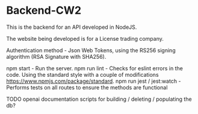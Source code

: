# Backend-CW2

This is the backend for an API developed in NodeJS.

The website being developed is for a License trading company.

Authentication method - Json Web Tokens, using the RS256 signing algorithm (RSA Signature with SHA256).

npm start - Run the server. 
npm run lint - Checks for eslint errors in the code. Using the standard style with a couple of modifications https://www.npmjs.com/package/standard. 
npm run jest / jest:watch - Performs tests on all routes to ensure the methods are functional


TODO
openai documentation
scripts for building / deleting / populating the db?